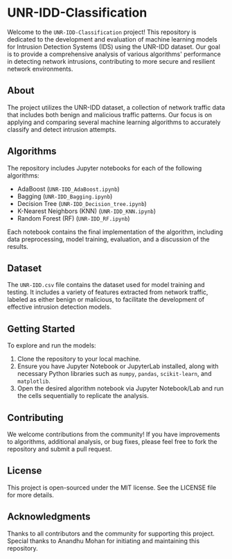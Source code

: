 # UNR-IDD-Classification

Welcome to the `UNR-IDD-Classification` project! This repository is dedicated to the development and evaluation of machine learning models for Intrusion Detection Systems (IDS) using the UNR-IDD dataset. Our goal is to provide a comprehensive analysis of various algorithms' performance in detecting network intrusions, contributing to more secure and resilient network environments.

## About

The project utilizes the UNR-IDD dataset, a collection of network traffic data that includes both benign and malicious traffic patterns. Our focus is on applying and comparing several machine learning algorithms to accurately classify and detect intrusion attempts.

## Algorithms

The repository includes Jupyter notebooks for each of the following algorithms:
- AdaBoost (`UNR-IDD_AdaBoost.ipynb`)
- Bagging (`UNR-IDD_Bagging.ipynb`)
- Decision Tree (`UNR-IDD_Decision_tree.ipynb`)
- K-Nearest Neighbors (KNN) (`UNR-IDD_KNN.ipynb`)
- Random Forest (RF) (`UNR-IDD_RF.ipynb`)

Each notebook contains the final implementation of the algorithm, including data preprocessing, model training, evaluation, and a discussion of the results.

## Dataset

The `UNR-IDD.csv` file contains the dataset used for model training and testing. It includes a variety of features extracted from network traffic, labeled as either benign or malicious, to facilitate the development of effective intrusion detection models.

## Getting Started

To explore and run the models:
1. Clone the repository to your local machine.
2. Ensure you have Jupyter Notebook or JupyterLab installed, along with necessary Python libraries such as `numpy`, `pandas`, `scikit-learn`, and `matplotlib`.
3. Open the desired algorithm notebook via Jupyter Notebook/Lab and run the cells sequentially to replicate the analysis.

## Contributing

We welcome contributions from the community! If you have improvements to algorithms, additional analysis, or bug fixes, please feel free to fork the repository and submit a pull request.

## License

This project is open-sourced under the MIT license. See the LICENSE file for more details.

## Acknowledgments

Thanks to all contributors and the community for supporting this project. Special thanks to Anandhu Mohan for initiating and maintaining this repository.

